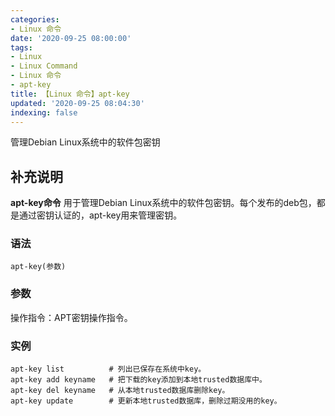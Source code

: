 ```yaml
---
categories:
- Linux 命令
date: '2020-09-25 08:00:00'
tags:
- Linux
- Linux Command
- Linux 命令
- apt-key
title: 【Linux 命令】apt-key
updated: '2020-09-25 08:04:30'
indexing: false
---
```


管理Debian Linux系统中的软件包密钥

## 补充说明

**apt-key命令** 用于管理Debian Linux系统中的软件包密钥。每个发布的deb包，都是通过密钥认证的，apt-key用来管理密钥。

###  语法

```shell
apt-key(参数)
```

###  参数

操作指令：APT密钥操作指令。

###  实例

```shell
apt-key list          # 列出已保存在系统中key。
apt-key add keyname   # 把下载的key添加到本地trusted数据库中。
apt-key del keyname   # 从本地trusted数据库删除key。
apt-key update        # 更新本地trusted数据库，删除过期没用的key。
```


<!-- Linux命令行搜索引擎：https://jaywcjlove.github.io/linux-command/ -->